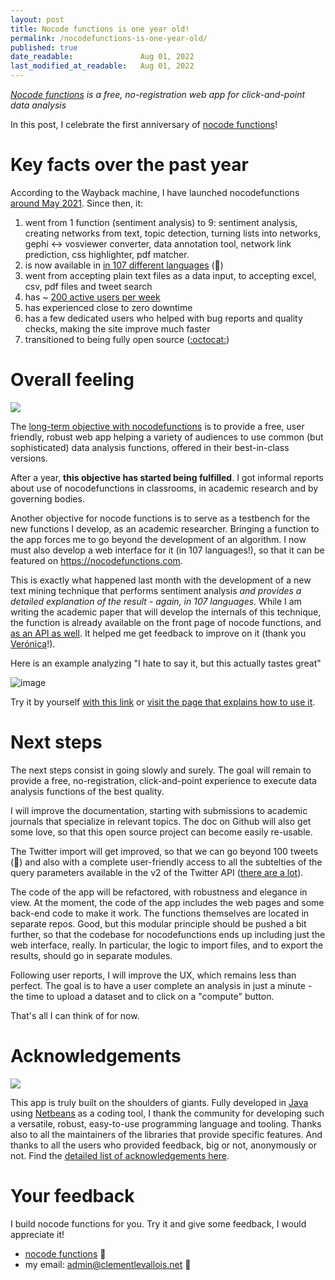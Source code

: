 ```yaml
---
layout: post
title: Nocode functions is one year old!
permalink: /nocodefunctions-is-one-year-old/
published: true
date_readable:               Aug 01, 2022
last_modified_at_readable:   Aug 01, 2022
---
```


*[Nocode functions](https://nocodefunctions.com/) is a free, no-registration web app for click-and-point data analysis*

In this post, I celebrate the first anniversary of [nocode functions](https://nocodefunctions.com/)!

# Key facts over the past year

According to the Wayback machine, I have launched nocodefunctions [around May 2021](http://web.archive.org/web/20210503153337/https://nocodefunctions.com/). Since then, it:

1. went from 1 function (sentiment analysis) to 9: sentiment analysis, creating networks from text, topic detection, turning lists into networks, gephi <-> vosviewer converter, data annotation tool, network link prediction, css highlighter, pdf matcher.
2. is now available in [in 107 different languages](https://nocodefunctions.com/blog/translated-web-app-in-107-languages-i18n/) (🤯)
3. went from accepting plain text files as a data input, to accepting excel, csv, pdf files and tweet search
4. has ~ [200 active users per week](https://public.nocodefunctions.com/)
5. has experienced close to zero downtime
6. has a few dedicated users who helped with bug reports and quality checks, making the site improve much faster
7. transitioned to being fully open source ([:octocat:](https://github.com/seinecle/nocodefunctions))


# Overall feeling

![](https://media.giphy.com/media/3oKIPu1AxMWB2xlwl2/giphy.gif)

The [long-term objective with nocodefunctions](https://nocodefunctions.com/blog/long-game/) is to provide a free, user friendly, robust web app helping a variety of audiences to use common (but sophisticated) data analysis functions, offered in their best-in-class versions.

After a year, **this objective has started being fulfilled**. I got informal reports about use of nocodefunctions in classrooms, in academic research and by governing bodies.

Another objective for nocode functions is to serve as a testbench for the new functions I develop, as an academic researcher. Bringing a function to the app forces me to go beyond the development of an algorithm. I now must also develop a web interface for it (in 107 languages!), so that it can be featured on https://nocodefunctions.com.

This is exactly what happened last month with the development of a new text mining technique that performs sentiment analysis *and provides a detailed explanation of the result - again, in 107 languages*.
While I am writing the academic paper that will develop the internals of this technique, the function is already available on the front page of nocode functions, and [as an API as well](https://nocodefunctions.com/umigon/sentiment_analysis_tool.html). It helped me get feedback to improve on it (thank you [Verónica](https://www.linkedin.com/in/ver%C3%B3nica-espinoza/)!).

Here is an example analyzing "I hate to say it, but this actually tastes great"

![image](https://user-images.githubusercontent.com/1244100/182168735-32a410a5-0224-4685-b697-e741b47cec1b.png)

Try it by yourself [with this link](https://nocodefunctions.com/api/sentimentForAText?text-lang=en&text=I%20hate%20to%20say%20it,%20but%20this%20actually%20tastes%20great&explanation=on&output-format=html&explanation-lang=en) or [visit the page that explains how to use it](https://nocodefunctions.com/umigon/sentiment_analysis_tool.html).


# Next steps

The next steps consist in going slowly and surely. The goal will remain to provide a free, no-registration, click-and-point experience to execute data analysis functions of the best quality.

I will improve the documentation, starting with submissions to academic journals that specialize in relevant topics. The doc on Github will also get some love, so that this open source project can become easily re-usable.

The Twitter import will get improved, so that we can go beyond 100 tweets (🤦) and also with a complete user-friendly access to all the subtelties of the query parameters available in the v2 of the Twitter API ([there are a lot](https://developer.twitter.com/en/docs/twitter-api/tweets/search/integrate/build-a-query)).

The code of the app will be refactored, with robustness and elegance in view. At the moment, the code of the app includes the web pages and some back-end code to make it work. The functions themselves are located in separate repos. Good, but this modular principle should be pushed a bit further, so that the codebase for nocodefunctions ends up including just the web interface, really. In particular, the logic to import files, and to export the results, should go in separate modules.

Following user reports, I will improve the UX, which remains less than perfect. The goal is to have a user complete an analysis in just a minute - the time to upload a dataset and to click on a "compute" button.

That's all I can think of for now.

# Acknowledgements

![](https://media.giphy.com/media/ZfK4cXKJTTay1Ava29/giphy.gif)

This app is truly built on the shoulders of giants. Fully developed in [Java](https://www.youtube.com/watch?v=RRubcjpTkks) using [Netbeans](https://netbeans.apache.org/) as a coding tool, I thank the community for developing such a versatile, robust, easy-to-use programming language and tooling. Thanks also to all the maintainers of the libraries that provide specific features. And thanks to all the users who provided feedback, big or not, anonymously or not. Find the [detailed list of acknowledgements here](https://nocodefunctions.com/acknowledgements.html).


# Your feedback
I build nocode functions for you. Try it and give some feedback, I would appreciate it!

* [nocode functions](https://nocodefunctions.com) 🔎
* my email: [admin@clementlevallois.net](mailto:admin@clementlevallois.net) 📧

